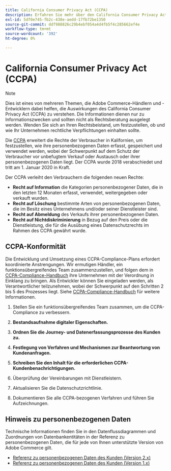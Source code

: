 ```yaml
---
title: California Consumer Privacy Act (CCPA)
description: Erfahren Sie mehr über den California Consumer Privacy Act (CCPA), der die Rechte von Verbrauchern in Kalifornien erweitert, um zu bestimmen, wie ihre personenbezogenen Daten erfasst, gespeichert und verwendet werden.
exl-id: 5df0e745-fb2c-438e-aedd-17fb72be1350
source-git-commit: ddf988826c29b4ebf054a4d4fb5f4c285662ef4e
workflow-type: tm+mt
source-wordcount: '392'
ht-degree: 0%

---
```


# California Consumer Privacy Act (CCPA)

>[!NOTE]
>
>Dies ist eines von mehreren Themen, die Adobe Commerce-Händlern und -Entwicklern dabei helfen, die Auswirkungen des California Consumer Privacy Act (CCPA) zu verstehen. Die Informationen dienen nur zu Informationszwecken und sollten nicht als Rechtsberatung ausgelegt werden. Wenden Sie sich an Ihren Rechtsbeistand, um festzustellen, ob und wie Ihr Unternehmen rechtliche Verpflichtungen einhalten sollte.

Die [CCPA](https://oag.ca.gov/privacy/ccpa) erweitert die Rechte der Verbraucher in Kalifornien, um festzustellen, wie ihre personenbezogenen Daten erfasst, gespeichert und verwendet werden, wobei der Schwerpunkt auf dem Schutz der Verbraucher vor unbefugtem Verkauf oder Austausch oder ihrer personenbezogenen Daten liegt. Der CCPA wurde 2018 verabschiedet und tritt am 1. Januar 2020 in Kraft.

Der CCPA verleiht den Verbrauchern die folgenden neuen Rechte:

- **Recht auf Information** die Kategorien personenbezogener Daten, die in den letzten 12 Monaten erfasst, verwendet, weitergegeben oder verkauft wurden.
- **Recht auf Löschung** bestimmte Arten von personenbezogenen Daten, die im Besitz eines Unternehmens und/oder seiner Dienstleister sind.
- **Recht auf Abmeldung** des Verkaufs ihrer personenbezogenen Daten.
- **Recht auf Nichtdiskriminierung** in Bezug auf den Preis oder die Dienstleistung, die für die Ausübung eines Datenschutzrechts im Rahmen des CCPA gewährt wurde.

## CCPA-Konformität

Die Entwicklung und Umsetzung eines CCPA-Compliance-Plans erfordert koordinierte Anstrengungen. Wir ermutigen Händler, ein funktionsübergreifendes Team zusammenzustellen, und folgen dem in [CCPA-Compliance-Handbuch](https://experienceleague.adobe.com/docs/commerce-admin/start/compliance/privacy/compliance-ccpa.html) ihre Unternehmen mit der Verordnung in Einklang zu bringen. Als Entwickler können Sie eingeladen werden, als Verantwortlicher teilzunehmen, wobei der Schwerpunkt auf den Schritten 2 bis 5 des Prozesses liegt. Siehe [CCPA-Compliance-Handbuch](https://experienceleague.adobe.com/docs/commerce-admin/start/compliance/privacy/compliance-ccpa.html) für weitere Informationen.

1. Stellen Sie ein funktionsübergreifendes Team zusammen, um die CCPA-Compliance zu verbessern.

1. **Bestandsaufnahme digitaler Eigenschaften.**

1. **Ordnen Sie die Journey- und Datenerfassungsprozesse des Kunden zu.**

1. **Festlegung von Verfahren und Mechanismen zur Beantwortung von Kundenanfragen.**

1. **Schreiben Sie den Inhalt für die erforderlichen CCPA-Kundenbenachrichtigungen.**

1. Überprüfung der Vereinbarungen mit Dienstleistern.

1. Aktualisieren Sie die Datenschutzrichtlinie.

1. Dokumentieren Sie alle CCPA-bezogenen Verfahren und führen Sie Aufzeichnungen.

## Hinweis zu personenbezogenen Daten

Technische Informationen finden Sie in den Datenflussdiagrammen und Zuordnungen von Datenbankentitäten in der Referenz zu personenbezogenen Daten, die für jede von Ihnen unterstützte Version von Adobe Commerce gilt.

- [Referenz zu personenbezogenen Daten des Kunden (Version 2.x)](data-m2.md)
- [Referenz zu personenbezogenen Daten des Kunden (Version 1.x)](data-m1.md)
